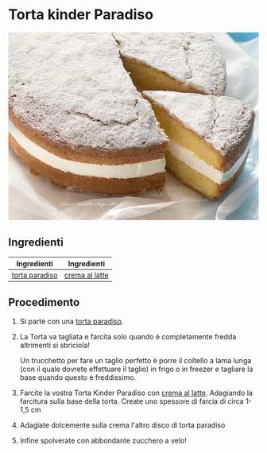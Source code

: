 # Torta kinder Paradiso

![](../img/Torta-kinder-paradiso.webp)

## Ingredienti

| Ingredienti                  | Ingredienti             |
| ---------------------------- | ----------------------- |
| [torta paradiso](Torta-Paradiso.md)  | [crema al latte](Crema-al-latte.md) |

## Procedimento

1. Si parte con una [torta paradiso](Torta-Paradiso.md).
1. La Torta va tagliata e farcita solo quando è completamente fredda altrimenti si sbriciola!  

    Un trucchetto per fare un taglio perfetto è porre il coltello a lama lunga (con il quale dovrete effettuare il taglio) in frigo o in freezer e tagliare la base quando questo è freddissimo.
2. Farcite la vostra Torta Kinder Paradiso con [crema al latte](Crema-al-latte.md). Adagiando la farcitura sulla base della torta. Create uno spessore di farcia di circa 1-1,5 cm
3. Adagiate dolcemente sulla crema l'altro disco di torta paradiso 
4. Infine spolverate con abbondante zucchero a velo!

